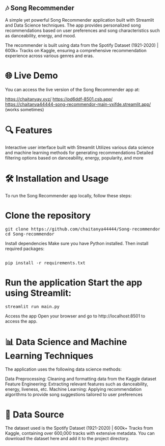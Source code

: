 ## 🎶 Song Recommender
A simple yet powerful Song Recommender application built with Streamlit and Data Science techniques. The app provides personalized song recommendations based on user preferences and song characteristics such as danceability, energy, and mood.

The recommender is built using data from the Spotify Dataset (1921-2020) | 600k+ Tracks on Kaggle, ensuring a comprehensive recommendation experience across various genres and eras.

# 🌐 Live Demo
You can access the live version of the Song Recommender app at:

https://chaitanyav.xyz/
https://pd6ddf-8501.csb.app/
https://chaitanya44444-song-recommendor-main-vxifde.streamlit.app/ (works sometimes)
# 🔍 Features
Interactive user interface built with Streamlit
Utilizes various data science and machine learning methods for generating recommendations
Detailed filtering options based on danceability, energy, popularity, and more
# 🛠️ Installation and Usage
To run the Song Recommender app locally, follow these steps:

# Clone the repository

<pre>
git clone https://github.com/chaitanya44444/Song-recommendor.git
cd Song-recommendor
</pre>
Install dependencies Make sure you have Python installed. Then install required packages:
<pre>

pip install -r requirements.txt
</pre> 
# Run the application Start the app using Streamlit:


<pre>
streamlit run main.py</pre>

Access the app Open your browser and go to http://localhost:8501 to access the app.

# 📊 Data Science and Machine Learning Techniques
The application uses the following data science methods:

Data Preprocessing: Cleaning and formatting data from the Kaggle dataset
Feature Engineering: Extracting relevant features such as danceability, energy, liveness, etc.
Machine Learning: Applying recommendation algorithms to provide song suggestions tailored to user preferences

# 📂 Data Source
The dataset used is the Spotify Dataset (1921-2020) | 600k+ Tracks from Kaggle, containing over 600,000 tracks with extensive metadata. You can download the dataset here and add it to the project directory.